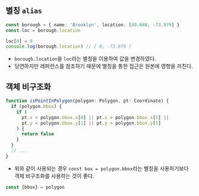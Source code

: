 ## 별칭 `alias`
```typescript
const borough = { name: 'Brooklyn', location: [40.688, -73.979] }
const loc = borough.location

loc[0] = 0
console.log(borough.location) // [ 0, -73.979 ]
```
- `borough.location`을 `loc`라는 별칭을 이용하여 값을 변경하였다.
- 당연하지만 레퍼런스를 참조하기 때문에 별칭을 통한 접근은 원본에 영향을 끼친다.

## 객체 비구조화
```typescript
function isPointInPolygon(polygon: Polygon, pt: Coordinate) {
  if (polygon.bbox) {
    if (
      pt.x < polygon.bbox.x[0] || pt.x > polygon.bbox.x[1] ||
      pt.y < polygon.bbox.y[1] || pt.y > polygon.bbox.y[1]
    ) {
      return false
    }
  }
  // ...
}
```
- 위와 같이 사용되는 경우 `const box = polygon.bbox`라는 별칭을 사용하기보다 객체 비구조화를 사용하는 것이 좋다.

```typescript
const {bbox} = polygon
```